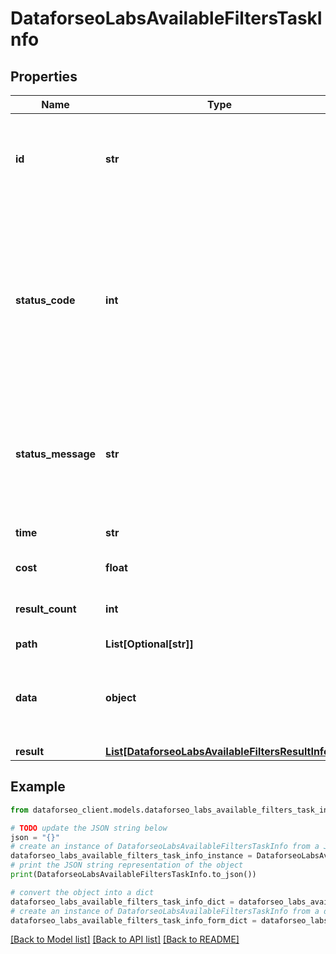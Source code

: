 # DataforseoLabsAvailableFiltersTaskInfo


## Properties

Name | Type | Description | Notes
------------ | ------------- | ------------- | -------------
**id** | **str** | task identifier unique task identifier in our system in the UUID format | [optional] 
**status_code** | **int** | status code of the task generated by DataForSEO, can be within the following range: 10000-60000 you can find the full list of the response codes here | [optional] 
**status_message** | **str** | informational message of the task you can find the full list of general informational messages here | [optional] 
**time** | **str** | execution time, seconds | [optional] 
**cost** | **float** | total tasks cost, USD | [optional] 
**result_count** | **int** | number of elements in the result array | [optional] 
**path** | **List[Optional[str]]** | URL path | [optional] 
**data** | **object** | contains the same parameters that you specified in the POST request | [optional] 
**result** | [**List[DataforseoLabsAvailableFiltersResultInfo]**](DataforseoLabsAvailableFiltersResultInfo.md) |  | [optional] 

## Example

```python
from dataforseo_client.models.dataforseo_labs_available_filters_task_info import DataforseoLabsAvailableFiltersTaskInfo

# TODO update the JSON string below
json = "{}"
# create an instance of DataforseoLabsAvailableFiltersTaskInfo from a JSON string
dataforseo_labs_available_filters_task_info_instance = DataforseoLabsAvailableFiltersTaskInfo.from_json(json)
# print the JSON string representation of the object
print(DataforseoLabsAvailableFiltersTaskInfo.to_json())

# convert the object into a dict
dataforseo_labs_available_filters_task_info_dict = dataforseo_labs_available_filters_task_info_instance.to_dict()
# create an instance of DataforseoLabsAvailableFiltersTaskInfo from a dict
dataforseo_labs_available_filters_task_info_form_dict = dataforseo_labs_available_filters_task_info.from_dict(dataforseo_labs_available_filters_task_info_dict)
```
[[Back to Model list]](../README.md#documentation-for-models) [[Back to API list]](../README.md#documentation-for-api-endpoints) [[Back to README]](../README.md)


